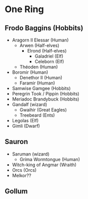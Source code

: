 # One Ring

## Frodo Baggins (Hobbits)

- Aragorn II Elessar (Human)
  - Arwen (Half-elves)
    - Elrond (Half-elves)
      - Galadriel (Elf)
      - Celeborn (Elf)
  - Théoden (Human)
- Boromir (Human)
  - Denethor II (Human)
  - Faramir (Human)
- Samwise Gamgee (Hobbits)
- Peregrin Took / Pippin (Hobbits)
- Meriadoc Brandybuck (Hobbits)
- Gandalf (wizard)
  - Gwaihir (Great Eagles)
  - Treebeard (Ents)
- Legolas (Elf)
- Gimli (Dwarf)

## Sauron

- Saruman (wizard)
  - Gríma Wormtongue (Human) 
- Witch-king of Angmar (Wraith)
- Orcs (Orcs)
- Melkor??


## Gollum
